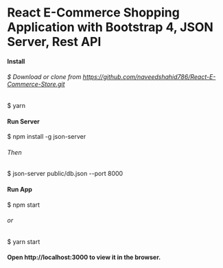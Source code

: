 # React E-Commerce Shopping Application with Bootstrap 4, JSON Server, Rest API


#### Install
###### $ Download or clone from https://github.com/naveedshahid786/React-E-Commerce-Store.git
$ yarn


#### Run Server
$ npm install -g json-server

###### Then
$ json-server public/db.json --port 8000


#### Run App
$ npm start
###### or
$ yarn start


#### Open http://localhost:3000 to view it in the browser.
